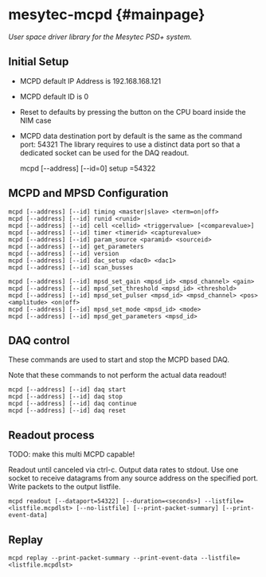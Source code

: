 mesytec-mcpd  {#mainpage}
=========================

*User space driver library for the Mesytec PSD+ system.*


Initial Setup
-------------

* MCPD default IP Address is 192.168.168.121
* MCPD default ID is 0
* Reset to defaults by pressing the button on the CPU board inside the NIM case
* MCPD data destination port by default is the same as the command port: 54321
  The library requires to use a distinct data port so that a dedicated socket
  can be used for the DAQ readout.

    mcpd [--address] [--id=0] setup <newaddress> <newid> <dataport>=54322


MCPD and MPSD Configuration
---------------------------
    mcpd [--address] [--id] timing <master|slave> <term=on|off>
    mcpd [--address] [--id] runid <runid>
    mcpd [--address] [--id] cell <cellid> <triggervalue> [<comparevalue>]
    mcpd [--address] [--id] timer <timerid> <capturevalue>
    mcpd [--address] [--id] param_source <paramid> <sourceid>
    mcpd [--address] [--id] get_parameters
    mcpd [--address] [--id] version
    mcpd [--address] [--id] dac_setup <dac0> <dac1>
    mcpd [--address] [--id] scan_busses

    mcpd [--address] [--id] mpsd_set_gain <mpsd_id> <mpsd_channel> <gain>
    mcpd [--address] [--id] mpsd_set_threshold <mpsd_id> <threshold>
    mcpd [--address] [--id] mpsd_set_pulser <mpsd_id> <mpsd_channel> <pos> <amplitude> <on|off>
    mcpd [--address] [--id] mpsd_set_mode <mpsd_id> <mode>
    mcpd [--address] [--id] mpsd_get_parameters <mpsd_id>


DAQ control
-----------

These commands are used to start and stop the MCPD based DAQ.

Note that these commands to not perform the actual data readout!

    mcpd [--address] [--id] daq start
    mcpd [--address] [--id] daq stop
    mcpd [--address] [--id] daq continue
    mcpd [--address] [--id] daq reset

Readout process
---------------

TODO: make this multi MCPD capable!

Readout until canceled via ctrl-c. Output data rates to stdout. Use one socket
to receive datagrams from any source address on the specified port. Write
packets to the output listfile.

    mcpd readout [--dataport=54322] [--duration=<seconds>] --listfile=<listfile.mcpdlst> [--no-listfile] [--print-packet-summary] [--print-event-data]

Replay
------

    mcpd replay --print-packet-summary --print-event-data --listfile=<listfile.mcpdlst>
